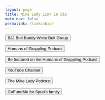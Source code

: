 ```yaml
---
layout: page
title: Mike Lady Link In Bio
main_nav: false
permalink: /linkinbio/
---
```


<button type="button" name="button" class="btn" onclick="location.href='https://www.skool.com/get-a-belt-rank-better-1629'">BJJ Belt Buddy White Belt Group</button>

<button type="button" name="button" class="btn" onclick="location.href='https://anchor.fm/humans-of-grappling'">Humans of Grappling Podcast</button>

<button type="button" name="button" class="btn" onclick="location.href='https://calendly.com/mikelady/humans-of-grappling-podcast-recording'">Be featured on the Humans of Grappling Podcast</button>

<button type="button" name="button" class="btn" onclick="location.href='https://www.youtube.com/c/MikeLady'">YouTube Channel</button>

<button type="button" name="button" class="btn" onclick="location.href='/podcast'">The Mike Lady Podcast</button>

<button type="button" name="button" class="btn" onclick="location.href='https://www.gofundme.com/f/help-provide-for-alex-and-charlie'">GoFundMe for Spud's family</button>